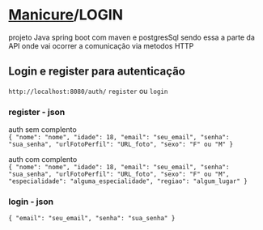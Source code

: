 # [Manicure](README.md)/LOGIN
projeto Java spring boot com maven e postgresSql sendo essa a parte da API onde vai ocorrer a comunicação via metodos HTTP

## Login e register para autenticação

`http://localhost:8080/auth/` `register` ou `login`
### register - json
auth sem complento<br>
`{
  "nome": "nome",
  "idade": 18,
  "email": "seu_email",
  "senha": "sua_senha",
  "urlFotoPerfil": "URL_foto",
  "sexo": "F" ou "M"
}`

auth com complento<br>
`{
  "nome": "nome",
  "idade": 18,
  "email": "seu_email",
  "senha": "sua_senha",
  "urlFotoPerfil": "URL_foto",
  "sexo": "F" ou "M",
  "especialidade": "alguma_especialidade",
  "regiao": "algum_lugar"
}`

### login - json
`{
  "email": "seu_email",
  "senha": "sua_senha"
}`